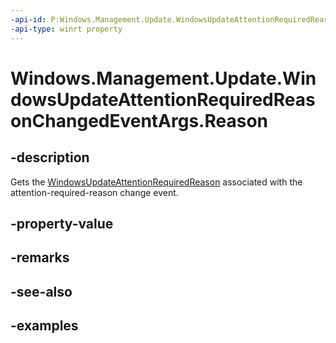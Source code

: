 ```yaml
---
-api-id: P:Windows.Management.Update.WindowsUpdateAttentionRequiredReasonChangedEventArgs.Reason
-api-type: winrt property
---
```


# Windows.Management.Update.WindowsUpdateAttentionRequiredReasonChangedEventArgs.Reason

<!--
public Windows.Management.Update.WindowsUpdateAttentionRequiredReason Reason { get; }
-->


## -description

Gets the [WindowsUpdateAttentionRequiredReason](./windowsupdateattentionrequiredreason.md) associated with the attention-required-reason change event.

## -property-value

## -remarks

## -see-also

## -examples

